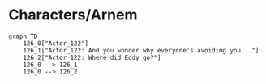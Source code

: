# Characters/Arnem


```mermaid
graph TD
    126_0["Actor_122"]
    126_1["Actor_122: And you wonder why everyone's avoiding you..."]
    126_2["Actor_122: Where did Eddy go?"]
    126_0 --> 126_1
    126_0 --> 126_2
```